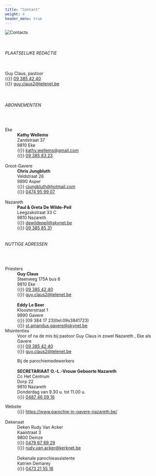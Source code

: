 ```yaml
---
title: "Contact"
weight: 4
header_menu: true
---
```


![Contacts](images/contact.jpg)

<br />
<h6>PLAATSELIJKE REDACTIE</h6>
<br />
Guy Claus, pastoor<br />
{{<icon class="fa fa-phone">}}&nbsp;<a href="tel:093854240">09 385 42 40</a><br />
{{<icon class="fa fa-envelope">}}&nbsp;<a href="mailto:guy.claus2@telenet.be">guy.claus2@telenet.be</a><br />

<br />
<br />
<h6>ABONNEMENTEN</h6>
<br />
<dl>
<dt>Eke</dt>
<dd><b>Kathy Wellems</b><br />
Zandstraat 37<br />
9810 Eke<br />
{{<icon class="fa fa-envelope">}}&nbsp;<a href="mailto:kathy.wellems@gmail.com">kathy.wellems@gmail.com</a><br />
{{<icon class="fa fa-phone">}}&nbsp;<a href="tel:093858323">09 385 83 23</a><br />
<br /></dd>
<dt>Groot-Gavere</dt>
<dd><b>Chris Jungbluth</b><br />
Veldstraat 26<br />
9890 Asper<br />
{{<icon class="fa fa-envelope">}}&nbsp;<a href="cjungbluth@hotmail.com">cjungbluth@hotmail.com</a><br />
{{<icon class="fa fa-phone">}}&nbsp;<a href="tel:0474959907">0474 95 99 07</a><br />
<br /></dd>
<dt>Nazareth</dt>
<dd><b>Paul &amp; Greta De Wilde-Peil</b><br />
Leegzakstraat 33 C<br />
9810 Nazareth<br />
{{<icon class="fa fa-envelope">}}&nbsp;<a href="dewildepeil@skynet.be">dewildepeil@skynet.be</a><br />
{{<icon class="fa fa-phone">}}&nbsp;<a href="tel:093858531">09 385 85 31</a><br />
<br /></dd>
</dl>
<h6>NUTTIGE ADRESSEN</h6>
<br />
<dl>
<dt>Priesters</dt>
<dd><b>Guy Claus</b><br />
Steenweg 175A bus 6<br />
9810 Eke<br />
{{<icon class="fa fa-phone">}}&nbsp;<a href="tel:093854240">09 385 42 40</a><br />
{{<icon class="fa fa-envelope">}}&nbsp;<a href="mailto:guy.claus2@telenet.be">guy.claus2@telenet.be</a><br />
<br />
<b>Eddy Le Beer</b><br />
Kloosterstraat 1<br />
9890 Gavere<br />
{{<icon class="fa fa-phone">}}&nbsp;[09 384 17 23](tel:09s3841723)<br />
{{<icon class="fa fa-envelope">}}&nbsp;<a href="st.amandus.gavere@skynet.be">st.amandus.gavere@skynet.be</a><br /></dd>
<dt>Misintenties</dt>
<dd>
Voor of na de mis bij pastoor Guy Claus in zowel Nazareth , Eke als Gavere<br />
{{<icon class="fa fa-phone">}}&nbsp;<a href="tel:093854240">09 385 42 40</a><br />
{{<icon class="fa fa-envelope">}}&nbsp;<a href="mailto:guy.claus2@telenet.be">guy.claus2@telenet.be</a><br />

Bij de parochiemedewerkers<br /><br />
<b>SECRETARIAAT O.-L.-Vrouw Geboorte Nazareth</b><br />
Cc Het Centrum<br />
Dorp 22<br />
9810 Nazareth<br />
Donderdag van 9.30 u. tot 11.00 u.<br />
{{<icon class="fa fa-phone">}}&nbsp;<a href="tel:0487460916">0487 46 09 16</a><br /></dd>
<dt>Website</dt>
<dd>
{{<icon class="fa fa-external-link">}}&nbsp;<a href="https://www.parochie-in-gavere-nazareth.be/">https://www.parochie-in-gavere-nazareth.be/</a><br />
<br /></dd>

<dt>Dekenaat</dt>
<dd>Deken Rudy Van Acker<br />
Kaaistraat 3<br />
9800 Deinze<br />
{{<icon class="fa fa-phone">}}&nbsp;<a href="tel:0479676929">0479 67 69 29</a><br />
{{<icon class="fa fa-envelope">}}&nbsp;<a href="rudy.van.acker@kerknet.be">rudy.van.acker@kerknet.be</a><br />
<br />
Dekenale parochieassistente<br />
Katrien Demarey<br />
{{<icon class="fa fa-phone">}}&nbsp;<a href="tel:0473215518">0473 21 55 18</a><br /></dd>
</dl>

